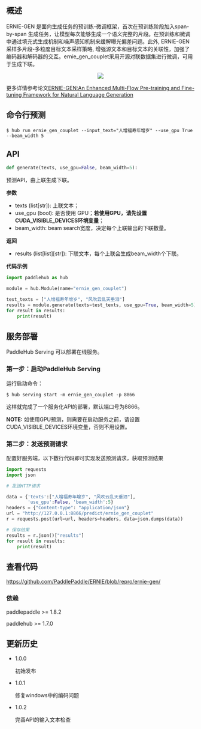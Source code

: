 ## 概述

ERNIE-GEN 是面向生成任务的预训练-微调框架，首次在预训练阶段加入span-by-span 生成任务，让模型每次能够生成一个语义完整的片段。在预训练和微调中通过填充式生成机制和噪声感知机制来缓解曝光偏差问题。此外, ERNIE-GEN 采样多片段-多粒度目标文本采样策略, 增强源文本和目标文本的关联性，加强了编码器和解码器的交互。ernie_gen_couplet采用开源对联数据集进行微调，可用于生成下联。
<p align="center">
<img src="https://paddlehub.bj.bcebos.com/resources/multi-flow-attention.png" hspace='10'/> <br />
</p>

更多详情参考论文[ERNIE-GEN:An Enhanced Multi-Flow Pre-training and Fine-tuning Framework for Natural Language Generation](https://arxiv.org/abs/2001.11314)

## 命令行预测

```shell
$ hub run ernie_gen_couplet --input_text="人增福寿年增岁" --use_gpu True --beam_width 5
```

## API

```python
def generate(texts, use_gpu=False, beam_width=5):
```

预测API，由上联生成下联。

**参数**

* texts (list\[str\]): 上联文本；
* use\_gpu (bool): 是否使用 GPU；**若使用GPU，请先设置CUDA\_VISIBLE\_DEVICES环境变量**；
* beam\_width: beam search宽度，决定每个上联输出的下联数量。

**返回**

* results (list\[list\]\[str\]): 下联文本，每个上联会生成beam_width个下联。

**代码示例**

```python
import paddlehub as hub

module = hub.Module(name="ernie_gen_couplet")

test_texts = ["人增福寿年增岁", "风吹云乱天垂泪"]
results = module.generate(texts=test_texts, use_gpu=True, beam_width=5)
for result in results:
    print(result)
```

## 服务部署

PaddleHub Serving 可以部署在线服务。

### 第一步：启动PaddleHub Serving

运行启动命令：
```shell
$ hub serving start -m ernie_gen_couplet -p 8866
```

这样就完成了一个服务化API的部署，默认端口号为8866。

**NOTE:** 如使用GPU预测，则需要在启动服务之前，请设置CUDA\_VISIBLE\_DEVICES环境变量，否则不用设置。

### 第二步：发送预测请求

配置好服务端，以下数行代码即可实现发送预测请求，获取预测结果

```python
import requests
import json

# 发送HTTP请求

data = {'texts':["人增福寿年增岁", "风吹云乱天垂泪"],
        'use_gpu':False, 'beam_width':5}
headers = {"Content-type": "application/json"}
url = "http://127.0.0.1:8866/predict/ernie_gen_couplet"
r = requests.post(url=url, headers=headers, data=json.dumps(data))

# 保存结果
results = r.json()["results"]
for result in results:
    print(result)
```

## 查看代码

https://github.com/PaddlePaddle/ERNIE/blob/repro/ernie-gen/

### 依赖

paddlepaddle >= 1.8.2

paddlehub >= 1.7.0


## 更新历史

* 1.0.0

  初始发布

* 1.0.1

  修复windows中的编码问题

* 1.0.2

  完善API的输入文本检查
